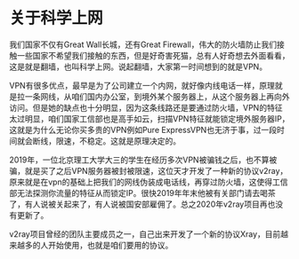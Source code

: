 # 关于科学上网

我们国家不仅有Great Wall长城，还有Great Firewall，伟大的防火墙防止我们接触一些国家不希望我们接触的东西，但是好奇害死猫，总有人好奇想去外面看看，这是就是翻墙，也叫科学上网。说起翻墙，大家第一时间想到的就是VPN。

VPN有很多优点，最早是为了公司建立一个内网，就好像内线电话一样，原理就是拉一条网线，从咱们国内办公室，到境外某个服务器上，从这个服务器上再向外访问。但是她的缺点也十分明显，因为这条线路还是要通过防火墙，VPN的特征太过明显，咱们国家工信部也是高手如云，扫描VPN特征就能锁定境外服务器IP，这就是为什么无论你买多贵的VPN例如Pure ExpressVPN也无济于事，过一段时间就会断线，限速，不稳定。这就是原理决定的。

2019年，一位北京理工大学大三的学生在经历多次VPN被骗钱之后，也不算被骗，就是买了之后VPN服务器被封被限速，这位天才开发了一种新的协议v2ray，原来就是在vpn的基础上把我们的网线伪装成电话线，再穿过防火墙，这使得工信部无法探测你流量的特征从而锁定IP。很快2019年年末他被有关部门请去喝茶了，有人说被关起来了，有人说被国安部雇佣了。总之2020年v2ray项目再也没有更新了。

v2ray项目曾经的团队主要成员之一，自己出来开发了一个新的协议Xray，目前越来越多的人开始使用，也就是咱们要用的协议。